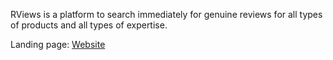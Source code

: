 RViews is a platform to search immediately for genuine reviews for all types of products and all types of expertise.

Landing page: [Website](https://rviews-landing.netlify.app)
